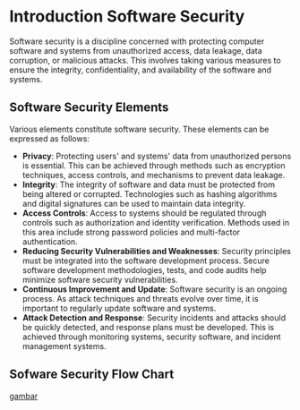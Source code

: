# Introduction Software Security

Software security is a discipline concerned with protecting computer software and systems from unauthorized access, data leakage, data corruption, or malicious attacks. This involves taking various measures to ensure the integrity, confidentiality, and availability of the software and systems.

## Software Security Elements

Various elements constitute software security. These elements can be expressed as follows:

- **Privacy**: Protecting users' and systems' data from unauthorized persons is essential. This can be achieved through methods such as encryption techniques, access controls, and mechanisms to prevent data leakage.
- **Integrity**: The integrity of software and data must be protected from being altered or corrupted. Technologies such as hashing algorithms and digital signatures can be used to maintain data integrity.
- **Access Controls**: Access to systems should be regulated through controls such as authorization and identity verification. Methods used in this area include strong password policies and multi-factor authentication.
- **Reducing Security Vulnerabilities and Weaknesses**: Security principles must be integrated into the software development process. Secure software development methodologies, tests, and code audits help minimize software security vulnerabilities.
- **Continuous Improvement and Update**: Software security is an ongoing process. As attack techniques and threats evolve over time, it is important to regularly update software and systems.
- **Attack Detection and Response**: Security incidents and attacks should be quickly detected, and response plans must be developed. This is achieved through monitoring systems, security software, and incident management systems.

## Sofware Security Flow Chart 

[gambar](https://github.com/dystaSatria/Software-Security/blob/main/Introduction-Software-Security/UML-class-Lucidchart.jpg)

